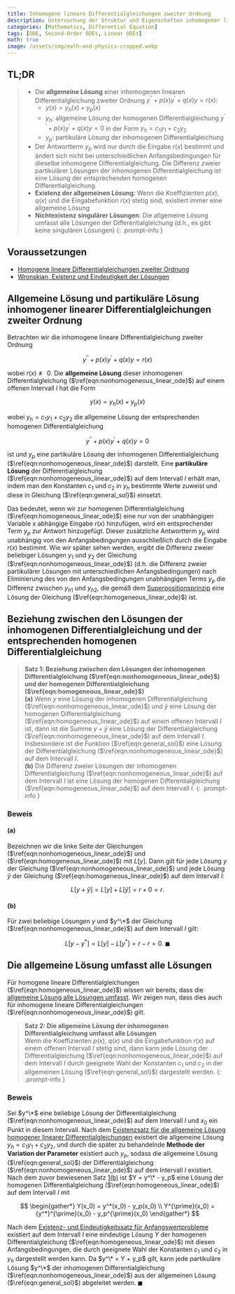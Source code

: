 ```yaml
---
title: Inhomogene lineare Differentialgleichungen zweiter Ordnung
description: Untersuchung der Struktur und Eigenschaften inhomogener linearer Differentialgleichungen zweiter Ordnung, einschließlich der allgemeinen Lösungsmethodik und des Beweises, dass die allgemeine Lösung alle möglichen Lösungen umfasst.
categories: [Mathematics, Differential Equation]
tags: [ODE, Second-Order ODEs, Linear ODEs]
math: true
image: /assets/img/math-and-physics-cropped.webp
---
```


## TL;DR
> - Die **allgemeine Lösung** einer inhomogenen linearen Differentialgleichung zweiter Ordnung $y^{\prime\prime} + p(x)y^{\prime} + q(x)y = r(x)$:
>   - $y(x) = y_h(x) + y_p(x)$
>   - $y_h$: allgemeine Lösung der homogenen Differentialgleichung $y^{\prime\prime} + p(x)y^{\prime} + q(x)y = 0$ in der Form $y_h = c_1y_1 + c_2y_2$
>   - $y_p$: partikuläre Lösung der inhomogenen Differentialgleichung
> - Der Antwortterm $y_p$ wird nur durch die Eingabe $r(x)$ bestimmt und ändert sich nicht bei unterschiedlichen Anfangsbedingungen für dieselbe inhomogene Differentialgleichung. Die Differenz zweier partikulärer Lösungen der inhomogenen Differentialgleichung ist eine Lösung der entsprechenden homogenen Differentialgleichung.
> - **Existenz der allgemeinen Lösung**: Wenn die Koeffizienten $p(x)$, $q(x)$ und die Eingabefunktion $r(x)$ stetig sind, existiert immer eine allgemeine Lösung
> - **Nichtexistenz singulärer Lösungen**: Die allgemeine Lösung umfasst alle Lösungen der Differentialgleichung (d.h., es gibt keine singulären Lösungen)
{: .prompt-info }

## Voraussetzungen
- [Homogene lineare Differentialgleichungen zweiter Ordnung](/posts/homogeneous-linear-odes-of-second-order/)
- [Wronskian, Existenz und Eindeutigkeit der Lösungen](/posts/wronskian-existence-and-uniqueness-of-solutions/)

## Allgemeine Lösung und partikuläre Lösung inhomogener linearer Differentialgleichungen zweiter Ordnung
Betrachten wir die inhomogene lineare Differentialgleichung zweiter Ordnung

$$ y^{\prime\prime} + p(x)y^{\prime} + q(x)y = r(x) \label{eqn:nonhomogeneous_linear_ode}\tag{1}$$

wobei $r(x) \not\equiv 0$. Die **allgemeine Lösung** dieser inhomogenen Differentialgleichung ($\ref{eqn:nonhomogeneous_linear_ode}$) auf einem offenen Intervall $I$ hat die Form

$$ y(x) = y_h(x) + y_p(x) \label{eqn:general_sol}\tag{3}$$

wobei $y_h = c_1y_1 + c_2y_2$ die allgemeine Lösung der entsprechenden homogenen Differentialgleichung

$$ y^{\prime\prime} + p(x)y^{\prime} + q(x)y = 0 \label{eqn:homogeneous_linear_ode}\tag{2} $$

ist und $y_p$ eine partikuläre Lösung der inhomogenen Differentialgleichung ($\ref{eqn:nonhomogeneous_linear_ode}$) darstellt. Eine **partikuläre Lösung** der Differentialgleichung ($\ref{eqn:nonhomogeneous_linear_ode}$) auf dem Intervall $I$ erhält man, indem man den Konstanten $c_1$ und $c_2$ in $y_h$ bestimmte Werte zuweist und diese in Gleichung ($\ref{eqn:general_sol}$) einsetzt.

Das bedeutet, wenn wir zur homogenen Differentialgleichung ($\ref{eqn:homogeneous_linear_ode}$) eine nur von der unabhängigen Variable $x$ abhängige Eingabe $r(x)$ hinzufügen, wird ein entsprechender Term $y_p$ zur Antwort hinzugefügt. Dieser zusätzliche Antwortterm $y_p$ wird unabhängig von den Anfangsbedingungen ausschließlich durch die Eingabe $r(x)$ bestimmt. Wie wir später sehen werden, ergibt die Differenz zweier beliebiger Lösungen $y_1$ und $y_2$ der Gleichung ($\ref{eqn:nonhomogeneous_linear_ode}$) (d.h. die Differenz zweier partikulärer Lösungen mit unterschiedlichen Anfangsbedingungen) nach Eliminierung des von den Anfangsbedingungen unabhängigen Terms $y_p$ die Differenz zwischen ${y_h}_1$ und ${y_h}_2$, die gemäß dem [Superpositionsprinzip](/posts/homogeneous-linear-odes-of-second-order/#superpositionsprinzip) eine Lösung der Gleichung ($\ref{eqn:homogeneous_linear_ode}$) ist.

## Beziehung zwischen den Lösungen der inhomogenen Differentialgleichung und der entsprechenden homogenen Differentialgleichung
> **Satz 1: Beziehung zwischen den Lösungen der inhomogenen Differentialgleichung ($\ref{eqn:nonhomogeneous_linear_ode}$) und der homogenen Differentialgleichung ($\ref{eqn:homogeneous_linear_ode}$)**  
> **(a)** Wenn $y$ eine Lösung der inhomogenen Differentialgleichung ($\ref{eqn:nonhomogeneous_linear_ode}$) und $\tilde{y}$ eine Lösung der homogenen Differentialgleichung ($\ref{eqn:homogeneous_linear_ode}$) auf einem offenen Intervall $I$ ist, dann ist die Summe $y + \tilde{y}$ eine Lösung der Differentialgleichung ($\ref{eqn:nonhomogeneous_linear_ode}$) auf dem Intervall $I$. Insbesondere ist die Funktion ($\ref{eqn:general_sol}$) eine Lösung der Differentialgleichung ($\ref{eqn:nonhomogeneous_linear_ode}$) auf dem Intervall $I$.  
> **(b)** Die Differenz zweier Lösungen der inhomogenen Differentialgleichung ($\ref{eqn:nonhomogeneous_linear_ode}$) auf dem Intervall $I$ ist eine Lösung der homogenen Differentialgleichung ($\ref{eqn:homogeneous_linear_ode}$) auf dem Intervall $I$.
{: .prompt-info }

### Beweis
#### (a)
Bezeichnen wir die linke Seite der Gleichungen ($\ref{eqn:nonhomogeneous_linear_ode}$) und ($\ref{eqn:homogeneous_linear_ode}$) mit $L[y]$. Dann gilt für jede Lösung $y$ der Gleichung ($\ref{eqn:nonhomogeneous_linear_ode}$) und jede Lösung $\tilde{y}$ der Gleichung ($\ref{eqn:homogeneous_linear_ode}$) auf dem Intervall $I$:

$$ L[y + \tilde{y}] = L[y] + L[\tilde{y}] = r + 0 = r. $$

#### (b)
Für zwei beliebige Lösungen $y$ und $y^\*$ der Gleichung ($\ref{eqn:nonhomogeneous_linear_ode}$) auf dem Intervall $I$ gilt:

$$ L[y - y^*] = L[y] - L[y^*] = r - r = 0.\ \blacksquare $$

## Die allgemeine Lösung umfasst alle Lösungen
Für homogene lineare Differentialgleichungen ($\ref{eqn:homogeneous_linear_ode}$) wissen wir bereits, dass die [allgemeine Lösung alle Lösungen umfasst](/posts/wronskian-existence-and-uniqueness-of-solutions/#die-allgemeine-lösung-umfasst-alle-lösungen). Wir zeigen nun, dass dies auch für inhomogene lineare Differentialgleichungen ($\ref{eqn:nonhomogeneous_linear_ode}$) gilt.

> **Satz 2: Die allgemeine Lösung der inhomogenen Differentialgleichung umfasst alle Lösungen**  
> Wenn die Koeffizienten $p(x)$, $q(x)$ und die Eingabefunktion $r(x)$ auf einem offenen Intervall $I$ stetig sind, dann kann jede Lösung der Differentialgleichung ($\ref{eqn:nonhomogeneous_linear_ode}$) auf dem Intervall $I$ durch geeignete Wahl der Konstanten $c_1$ und $c_2$ in der allgemeinen Lösung ($\ref{eqn:general_sol}$) dargestellt werden.
{: .prompt-info }

### Beweis
Sei $y^\*$ eine beliebige Lösung der Differentialgleichung ($\ref{eqn:nonhomogeneous_linear_ode}$) auf dem Intervall $I$ und $x_0$ ein Punkt in diesem Intervall. Nach dem [Existenzsatz für die allgemeine Lösung homogener linearer Differentialgleichungen](/posts/wronskian-existence-and-uniqueness-of-solutions/#existenz-der-allgemeinen-lösung) existiert die allgemeine Lösung $y_h = c_1y_1 + c_2y_2$, und durch die später zu behandelnde **Methode der Variation der Parameter** existiert auch $y_p$, sodass die allgemeine Lösung ($\ref{eqn:general_sol}$) der Differentialgleichung ($\ref{eqn:nonhomogeneous_linear_ode}$) auf dem Intervall $I$ existiert. Nach dem zuvor bewiesenen Satz [1(b)](#beziehung-zwischen-den-lösungen-der-inhomogenen-differentialgleichung-und-der-entsprechenden-homogenen-differentialgleichung) ist $Y = y^\* - y_p$ eine Lösung der homogenen Differentialgleichung ($\ref{eqn:homogeneous_linear_ode}$) auf dem Intervall $I$ mit

$$ \begin{gather*}
Y(x_0) = y^*(x_0) - y_p(x_0) \\
Y^{\prime}(x_0) = {y^*}^{\prime}(x_0) - y_p^{\prime}(x_0)
\end{gather*} $$

Nach dem [Existenz- und Eindeutigkeitssatz für Anfangswertprobleme](/posts/wronskian-existence-and-uniqueness-of-solutions/#existenz--und-eindeutigkeitssatz-für-anfangswertprobleme) existiert auf dem Intervall $I$ eine eindeutige Lösung $Y$ der homogenen Differentialgleichung ($\ref{eqn:homogeneous_linear_ode}$) mit diesen Anfangsbedingungen, die durch geeignete Wahl der Konstanten $c_1$ und $c_2$ in $y_h$ dargestellt werden kann. Da $y^\* = Y + y_p$ gilt, kann jede partikuläre Lösung $y^\*$ der inhomogenen Differentialgleichung ($\ref{eqn:nonhomogeneous_linear_ode}$) aus der allgemeinen Lösung ($\ref{eqn:general_sol}$) abgeleitet werden. $\blacksquare$
